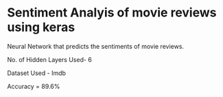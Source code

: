 # Sentiment Analyis of movie reviews using keras
Neural Network that predicts the sentiments of movie reviews.

No. of Hidden Layers Used- 6

Dataset Used - Imdb

Accuracy = 89.6%
